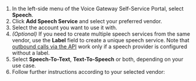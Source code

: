 1. In the left-side menu of the Voice Gateway Self-Service Portal, select **Speech**.
2. Click **Add Speech Service** and select your preferred vendor.
3. Select the account you want to use it with. 
4. _(Optional)_ If you need to create multiple speech services from the same vendor, use the **Label** field to create a unique speech service. Note that [outbound calls via the API](https://docs.cognigy.com/voice-gateway/creating-outbound-calls.md#create-an-outbound-call-via-api-request) work only if a speech provider is configured without a label.
5. Select **Speech-To-Text**, **Text-To-Speech** or both, depending on your use case.
6. Follow further instructions according to your selected vendor: